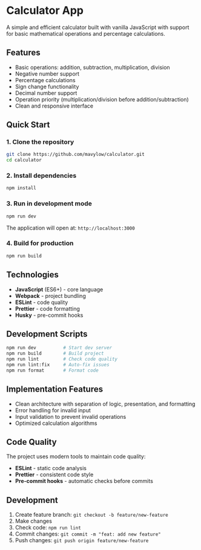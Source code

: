 # Calculator App

A simple and efficient calculator built with vanilla JavaScript with support for basic mathematical operations and percentage calculations.

## Features

- Basic operations: addition, subtraction, multiplication, division
- Negative number support
- Percentage calculations
- Sign change functionality
- Decimal number support
- Operation priority (multiplication/division before addition/subtraction)
- Clean and responsive interface

## Quick Start

### 1. Clone the repository
```bash
git clone https://github.com/mavylow/calculator.git
cd calculator
```

### 2. Install dependencies
```bash
npm install
```

### 3. Run in development mode
```bash
npm run dev
```
The application will open at: `http://localhost:3000`

### 4. Build for production
```bash
npm run build
```

## Technologies

- **JavaScript** (ES6+) - core language
- **Webpack** - project bundling
- **ESLint** - code quality
- **Prettier** - code formatting
- **Husky** - pre-commit hooks


## Development Scripts

```bash
npm run dev          # Start dev server
npm run build        # Build project
npm run lint         # Check code quality
npm run lint:fix     # Auto-fix issues
npm run format       # Format code
```

## Implementation Features

- Clean architecture with separation of logic, presentation, and formatting
- Error handling for invalid input
- Input validation to prevent invalid operations
- Optimized calculation algorithms

## Code Quality

The project uses modern tools to maintain code quality:

- **ESLint** - static code analysis
- **Prettier** - consistent code style
- **Pre-commit hooks** - automatic checks before commits

## Development

1. Create feature branch: `git checkout -b feature/new-feature`
2. Make changes
3. Check code: `npm run lint`
4. Commit changes: `git commit -m "feat: add new feature"`
5. Push changes: `git push origin feature/new-feature`

